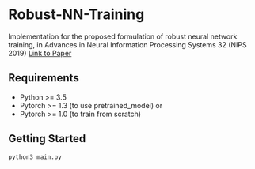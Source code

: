 # Robust-NN-Training
 
Implementation for the proposed formulation of robust neural network training, in Advances in Neural Information Processing Systems 32 (NIPS 2019) [Link to Paper](https://papers.nips.cc/paper/9631-solving-a-class-of-non-convex-min-max-games-using-iterative-first-order-methods)

## Requirements
- Python >= 3.5
- Pytorch >= 1.3 (to use pretrained_model)
or
- Pytorch >= 1.0 (to train from scratch)

## Getting Started
```
python3 main.py
```